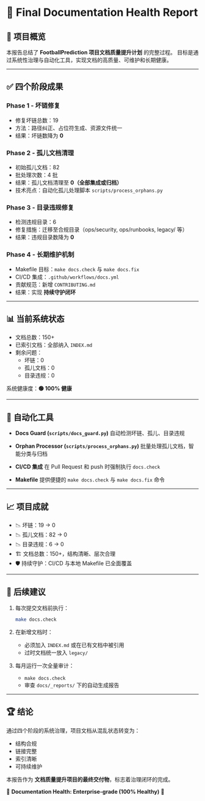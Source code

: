 # 📑 Final Documentation Health Report

## 🎯 项目概览
本报告总结了 **FootballPrediction 项目文档质量提升计划** 的完整过程。
目标是通过系统性治理与自动化工具，实现文档的高质量、可维护和长期健康。

---

## ✅ 四个阶段成果

### Phase 1 - 坏链修复
- 修复坏链总数：19
- 方法：路径纠正、占位符生成、资源文件统一
- 结果：坏链数降为 **0**

### Phase 2 - 孤儿文档清理
- 初始孤儿文档：82
- 批处理次数：4 批
- 结果：孤儿文档清理至 **0（全部集成或归档）**
- 技术亮点：自动化孤儿处理脚本 `scripts/process_orphans.py`

### Phase 3 - 目录违规修复
- 检测违规目录：6
- 修复措施：迁移至合规目录（ops/security, ops/runbooks, legacy/ 等）
- 结果：违规目录数降为 **0**

### Phase 4 - 长期维护机制
- Makefile 目标：`make docs.check` 与 `make docs.fix`
- CI/CD 集成：`.github/workflows/docs.yml`
- 贡献规范：新增 `CONTRIBUTING.md`
- 结果：实现 **持续守护闭环**

---

## 📊 当前系统状态

- 文档总数：150+
- 已索引文档：全部纳入 `INDEX.md`
- 剩余问题：
  - 坏链：0
  - 孤儿文档：0
  - 目录违规：0

系统健康度：**🟢 100% 健康**

---

## 🔧 自动化工具

- **Docs Guard (`scripts/docs_guard.py`)**
  自动检测坏链、孤儿、目录违规

- **Orphan Processor (`scripts/process_orphans.py`)**
  批量处理孤儿文档，智能分类与归档

- **CI/CD 集成**
  在 Pull Request 和 push 时强制执行 `docs.check`

- **Makefile**
  提供便捷的 `make docs.check` 与 `make docs.fix` 命令

---

## 📈 项目成就

- 📉 坏链：19 → 0
- 📉 孤儿文档：82 → 0
- 📉 目录违规：6 → 0
- 🏗️ 文档总数：150+，结构清晰、层次合理
- 🛡️ 持续守护：CI/CD 与本地 Makefile 已全面覆盖

---

## 🔄 后续建议

1. 每次提交文档前执行：
   ```bash
   make docs.check
   ```

2. 在新增文档时：
   - 必须加入 `INDEX.md` 或在已有文档中被引用
   - 过时文档统一放入 `legacy/`

3. 每月运行一次全量审计：
   - `make docs.check`
   - 审查 `docs/_reports/` 下的自动生成报告

---

## 🏆 结论

通过四个阶段的系统治理，项目文档从混乱状态转变为：

- 结构合规
- 链接完整
- 索引清晰
- 可持续维护

本报告作为 **文档质量提升项目的最终交付物**，标志着治理闭环的完成。

🎉 **Documentation Health: Enterprise-grade (100% Healthy)** 🎉